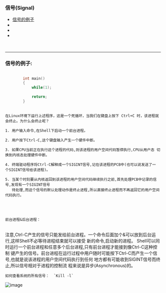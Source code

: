 ### 信号(Signal)
* [信号的例子](#信号的例子)
* [](#)
* [](#)
* [](#)

<br>

------------------------------------------------

### 信号的例子:

```c

		int main()
		{
			while(1);
			
			return;
		}
		
```

	在Linux环境下运行上述程序，这是一个死循环，当我们在键盘上按下 Ctrl+C 时，该进程就会终止。为什么会终止呢？
	 
	1. ⽤户输⼊命令,在Shell下启动⼀个前台进程。
		
	2. ⽤户按下Ctrl-C,这个键盘输⼊产⽣⼀个硬件中断。
		
	3. 如果CPU当前正在执⾏这个进程的代码,则该进程的⽤户空间代码暂停执⾏,CPU从⽤户态 切换到内核态处理硬件中断。
		
	4. 终端驱动程序将Ctrl-C解释成⼀个SIGINT信号,记在该进程的PCB中(也可以说发送了⼀ 个SIGINT信号给该进程)。
		
	5. 当某个时刻要从内核返回到该进程的⽤户空间代码继续执⾏之前,⾸先处理PCB中记录的信号,发现有⼀个SIGINT信号
	   待处理,⽽这个信号的默认处理动作是终⽌进程,所以直接终⽌进程⽽不再返回它的⽤户空间代码执⾏。
	 　　
<br>

	前台进程&后台进程：
<br>
	注意,Ctrl-C产⽣的信号只能发给前台进程。⼀个命令后⾯加个&可以放到后台运⾏,这样Shell不必等待进程结束就可以接受
	新的命令,启动新的进程。 Shell可以同时运⾏⼀个前台进程和任意多个后台进程,只有前台进程才能接到像Ctrl-C这种控制
	键产⽣的信号。前台进程在运⾏过程中⽤户随时可能按下Ctrl-C⽽产⽣⼀个信号,也就是说该进程的⽤户空间代码执⾏到任何
	地⽅都有可能收到SIGINT信号⽽终⽌,所以信号相对于进程的控制流 程来说是异步(Asynchronous)的。
	 　　
<br>

	如何查看系统的所有信号：  `Kill -l`

![image]()










	 　　
	 　　

